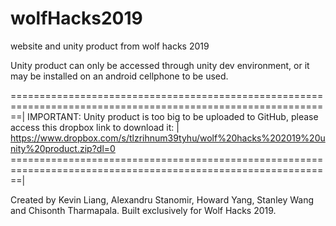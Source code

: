 # wolfHacks2019
website and unity product from wolf hacks 2019

Unity product can only be accessed through unity dev environment, or it may be installed on an android cellphone to be used.

==============================================================================================================|
IMPORTANT: Unity product is too big to be uploaded to GitHub, please access this dropbox link to download it: |
https://www.dropbox.com/s/tlzrihnum39tyhu/wolf%20hacks%202019%20unity%20product.zip?dl=0
==============================================================================================================|

Created by Kevin Liang, Alexandru Stanomir, Howard Yang, Stanley Wang and Chisonth Tharmapala.
Built exclusively for Wolf Hacks 2019.
